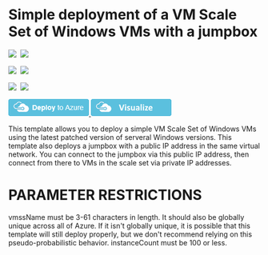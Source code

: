 # Simple deployment of a VM Scale Set of Windows VMs with a jumpbox

<IMG SRC="https://azbotstorage.blob.core.windows.net/badges/201-vmss-windows-jumpbox/PublicLastTestDate.svg" />&nbsp;
<IMG SRC="https://azbotstorage.blob.core.windows.net/badges/201-vmss-windows-jumpbox/PublicDeployment.svg" />&nbsp;

<IMG SRC="https://azbotstorage.blob.core.windows.net/badges/201-vmss-windows-jumpbox/FairfaxLastTestDate.svg" />&nbsp;
<IMG SRC="https://azbotstorage.blob.core.windows.net/badges/201-vmss-windows-jumpbox/FairfaxDeployment.svg" />&nbsp;

<IMG SRC="https://azbotstorage.blob.core.windows.net/badges/201-vmss-windows-jumpbox/BestPracticeResult.svg" />&nbsp;
<IMG SRC="https://azbotstorage.blob.core.windows.net/badges/201-vmss-windows-jumpbox/CredScanResult.svg" />&nbsp;

<a href="https://portal.azure.com/#create/Microsoft.Template/uri/https%3A%2F%2Fraw.githubusercontent.com%2FAzure%2Fazure-quickstart-templates%2Fmaster%2F201-vmss-windows-jumpbox%2Fazuredeploy.json" target="_blank">
    <img src="https://raw.githubusercontent.com/Azure/azure-quickstart-templates/master/1-CONTRIBUTION-GUIDE/images/deploytoazure.png"/>
</a>
<a href="http://armviz.io/#/?load=https%3A%2F%2Fraw.githubusercontent.com%2FAzure%2Fazure-quickstart-templates%2Fmaster%2F201-vmss-windows-jumpbox%2Fazuredeploy.json" target="_blank">
    <img src="https://raw.githubusercontent.com/Azure/azure-quickstart-templates/master/1-CONTRIBUTION-GUIDE/images/visualizebutton.png"/>
</a>

This template allows you to deploy a simple VM Scale Set of Windows VMs using the latest patched version of serveral Windows versions. This template also deploys a jumpbox with a public IP address in the same virtual network. You can connect to the jumpbox via this public IP address, then connect from there to VMs in the scale set via private IP addresses.

PARAMETER RESTRICTIONS
======================

vmssName must be 3-61 characters in length. It should also be globally unique across all of Azure. If it isn't globally unique, it is possible that this template will still deploy properly, but we don't recommend relying on this pseudo-probabilistic behavior.
instanceCount must be 100 or less.
